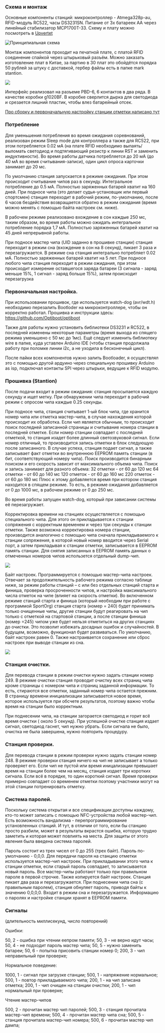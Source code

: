 ### Схема и монтаж

Основные компоненты станций: микроконтроллер - Atmega328p-au, RFID-модуль RC522, часы DS3231SN. Питание от 3х батареек АА через линейный стабилизатор MCP1700T-33. Схему и плату можно посмотреть в [Upvertet](https://upverter.com/AlexanderVolikov/a6d775cd45a22968/Sportiduino-MarkStantion/)

![Принципиальная схема](https://raw.githubusercontent.com/alexandervolikov/sportIDuino/master/Base%20station/Scheme.jpg)

Монтаж компонентов проходит на печатной плате, с платой RFID соединение спайкой через штырьковый разъём. Можно заказать изготовление плат в Китае, за партию в 30 плат это обойдётся порядка 50 рублей за штуку с доставкой, гербер файлы есть в папке mark stantion. 

![](https://raw.githubusercontent.com/alexandervolikov/sportiduino/master/Base%20station/PCB.JPG)

Интерфейс реализовал на разъеме PBD-6, 6 контактов в два ряда. В качестве коробки g1020BF. В коробке сверлится дырка для светодиода и срезается лишний пластик, чтобы влез батарейный отсек.

[Про сборку и первоначальную настройку станции отметки написано тут](https://github.com/alexandervolikov/sportiduino/blob/master/Doc/ru/BaseStationAssembly.md)

### Потребление
Для уменьшения потребления во время ожидания соревнований, реализован режим Sleep mode для контроллера а также для RC522, при этом потребляется 0.02 мА (на плате RFID необходимо выпаять/выломать светодиод и подтягивающий резистр к линии RST и заменить индуктивности). Во время работы датчика потребляется до 20 мА (до 40 мА во время считывания-записи), один цикл опроса карточки занимает до 20 мс. 

По умолчанию станция запускается в режиме ожидания. При этом происходит считывание чипов раз в cекунду. Интегральное потребление до 0.5 мА. Полностью заряженных батарей хватит на 160 дней. При подносе чипа (это делает судья-установщик или первый спортсмен) станция переходит в рабочий режим, по-умолчанию, после 6 часов бездействия возвращается обратно в режим ожидания (время можно менять с помощью байта настроек см. ниже).

В рабочем режиме реализовано вхождение в сон каждые 250 мс, таким образом, во время работы можно ожидать интегральное потребление порядка 1,7 мА. Полностью заряженных батарей хватит на 45 дней непрерывной работы.

При подносе мастер чипа (UID заданно в прошивке станции) станция переходит в режим сна (вхождение в сон на 8 секунд), пикает 3 раза и перезагружается. В режиме сна станция интегрально потребляет  0.02 мА. Полностью заряженных батарей хватит на 5 лет. При подносе любого чипа станция переходит в режим ожидания, при этом происходит измерение оставшегося заряда батареи (3 сигнала - заряд меньше 15%, 1 сигнал - заряд больше 15%), затем происходит перезагрузка

### Первоначальная настройка.
При использовании прошивок, где используется watch-dog (avr/wdt.h) необходимо перезалить Bootloder на микроконтроллере, чтобы он корректно работал. Прошивка и инструкции здесь: https://github.com/Optiboot/optiboot

Также для работы нужно установить библиотеки DS3231 и RC522, в последней изменены некоторые параметры (время выхода из спящего режима уменьшено с 50 мс до 1мс). Ещё следует изменить библиотеку wire в папке, куда уставлен Arduino IDE (чтобы станция продолжала работу при поломке линии i2c, а не уходила в бесконечный цикл).

После пайки всех компонентов нужно залить Bootloader, я осуществлял это с помощью другой ардуино через специальную прошивку Arduino as isp, подключал контакты SPI через штырьки, ведущие к RFID модулю.

### Прошивка (Stantion)
После подачи входит в режим ожидания: станция просыпается каждую секунду и ищет метку. При обнаружении чипа переходит в рабочий режим с опросом чипа каждые 0.25 секунды.

При подносе чипа, станция считывает 1-ый блок чипа, где хранится номер чипа или отметка мастер-чипа, в случае нахождения которой происходит их обработка. Если чип является обычным, то происходит поиск последней записанной страницы и считывание номера станции в последней отметке. 
Если номер станции совпадает с последней отметкой, то станция изадет более длинный светозвуковой сигнал. Если номер отличный, то производится запись отметки в блок следующую после записанного. В случае успеха, станция подает сигнал, а также записывает факт отметки во внутреннюю EEPROM память станции (в бит, соответствующий номеру чипа). Поиск производится бинарным поиском и его скорость зависит от максимального объема чипа. Поиск и запись занимает для разного объема:
32 отметки - от 60 до 120 мс
64 отметки - от 60 до 140 мс
120 отметок - от 60 до 160 мс
220 отметок - от 60 до 180 мс
Плюс к этому добавляется время при котором станция находится в спящем режиме. То есть, в режиме ожидания добавляется от 0 до 1000 мс, в рабочем режиме от 0 до 250 мс.

Во время работы запущен watch-dog, который при зависании системы её перезагружает. 

Корректировка времени на станциях осуществляется с помощью специального чипа. Для этого он прикладывается к станции сопряжения с корректным временем и через три секунды к станции отметки. Также возможна корректировка номера станции, производится аналогично с помощью чипа сначала прикладываемого к станции сопряжения, в которой новый номер вводится через Serial порт, а затем прикладывая к станции отметки, записывается в EEPROM память станции. Для снятия записанных в EEPROM память данных о отмеченных номеров чипов использется отдельный dump-чип.

![](https://raw.githubusercontent.com/alexandervolikov/sportiduino/master/Images/Stantion-blockscheme.png)

Байт настроек. Программируется с помощью мастер-чипа настроек. Отвечает за продолжительность рабочего режима согласно таблице ниже, за режим работы станций – с или без отдельных станций старта и финиша, проверка просроченности чипов, и настройка максимального числа отметок на чипе (влияет на скорость отметки). Во включенном режиме станций старта и финиша (который необходим при работе с программой SportOrg) станция старта (номер = 240) будет принимать только очищенные чипы, другие станции будут реагировать на чип только с отметкой на стартовой станции, а после станции финиша (номер =245) чипом уже будет нельзя отметиться на других станциях до очистки. Это позволит избежать досадных ошибок и случайностей. В будущем, возможно, функционал будет развиваться. По умолчанию, байт настроек равен 0. Также настраивается сохранение или сброс настроек при выводе станции из сна.

![](https://raw.githubusercontent.com/alexandervolikov/sportiduino/master/Images/Setting-byte.PNG)

### Станция очистки.

Для перевода станции в режим очистки нужно задать станции номер 249.
В режиме очистки станция проводит очистку всех страниц чипа кроме страницы с номером чипа и страниц заданной информации. То есть, стираются все отметки, заданный номер чипа остается прежним. В страницу времени инициализации записывается новое время, которое используется при обсчете результатов, поэтому важно чтобы время на станции было корректным.

При поднесении чипа, на станции загорается светодиод и горит всё время очистки ( около 5 секунд). При успешной очистке станция издает сигнал, светодиод гаснет, чип нужно убрать. Если сигнала не было, очистка не была завершена, нужно повторить процедуру.

### Станция проверки.

Для перевода станции в режим проверки нужно задать станции номер 248.
В режиме проверки станция ничего на чип не записывает а только проверяет его. Если чип не пустой или время иницализации превышает время на станции более чем на месяц, станция издает три коротких сигнала. Если всё в порядке, то один короткий сигнал.
Время проверки примерно совпадает со временем отметки поэтому участники могут на этой станции потренировать отметку.

### Система паролей. 
Поскольку система открытая и все спецификации доступны каждому, кто-то может записать с помощью NFC-устройства любой мастер-чип. Есть возможность вандализма - перепрограммирование установленных станций. И тут, в отличии от того, если бы станцию просто разбили, может в результаты вкрастся ошибка, которую трудно заметить и которая может повлиять на места. Для защиты от этого явления была введена система паролей.

Пароль состоит из трех чисел от 0 до 255 (трех байт). Пароль по-умолчанию - 0,0,0. Для передачи пароля на станцию отметки используется мастер-чип настроек. При прикладывании этого чипа к станции отметки, если старый пароль совпадает, то записывается новый пароль. Все мастер-чипы работают только при правильном пароле в первой строчке. Также копируется байт настроек. Станция пикает два раза и перезагружается. При поднесении чипа сна (с правильным паролем), станция обнуляет пароль, приводя байты к значению 0,0,0,0. Входит в режим сна и перезагружается. Информацию о паролях и настройке станции хранят в EEPROM памяти. 

### Сигналы

(длительность миллисекунд, число повторений)

Ошибки:

50, 2 - ошибка при чтении еепром памяти; 
50, 3 - не верно идут часы; 
50, 4 - не подходит пароль мастер чипа; 
50, 5 - нужно заменить батареи; 
50, 6 - попытка присовить станции номер 0; 
200, 3 - чип неправильный при проверке; 

Нормальное поведение:

1000, 1 - сигнал при загрузке станции; 
500, 1 - напряжение нормальное; 
500, 1 - повтор прикладываемого чипа; 
200, 1 - на чип записана отметка; 
200, 1 - чип очищен на станции очистки; 
200, 1 - чип нормальный при проверке; 

Чтение мастер-чипов

500, 2 - прочитан мастер чип паролей; 
500, 3 - станция прочитала мастер-чип времени; 
500, 4 - прочитан мастер чипа сна; 
500, 5 - станция прочитала мастер-чип номера; 
500, 6 - прочитан мастер чип дампа; 

